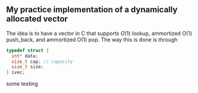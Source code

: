 ## My practice implementation of a dynamically allocated vector

The idea is to have a vector in C that supports $O(1)$ lookup, ammortized O(1) push_back, and ammortized O(1) pop.
The way this is done is through
```C
typedef struct {
  int* data;
  size_t cap; // capacity
  size_t size;
} ivec;
```

some testing
